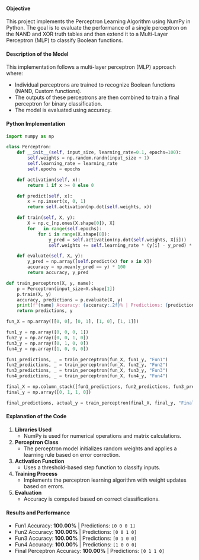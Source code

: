 #### Objective
This project implements the Perceptron Learning Algorithm using NumPy in Python. The goal is to evaluate the performance of a single perceptron on the NAND and XOR truth tables and then extend it to a Multi-Layer Perceptron (MLP) to classify Boolean functions.

#### Description of the Model
This implementation follows a multi-layer perceptron (MLP) approach where:
- Individual perceptrons are trained to recognize Boolean functions (NAND, Custom functions).
- The outputs of these perceptrons are then combined to train a final perceptron for binary classification.
- The model is evaluated using accuracy.

#### Python Implementation
```python
import numpy as np

class Perceptron:
    def __init__(self, input_size, learning_rate=0.1, epochs=100):
        self.weights = np.random.randn(input_size + 1)  
        self.learning_rate = learning_rate
        self.epochs = epochs

    def activation(self, x):
        return 1 if x >= 0 else 0

    def predict(self, x):
        x = np.insert(x, 0, 1)  
        return self.activation(np.dot(self.weights, x))

    def train(self, X, y):
        X = np.c_[np.ones(X.shape[0]), X]  
        for _ in range(self.epochs):
            for i in range(X.shape[0]):
                y_pred = self.activation(np.dot(self.weights, X[i]))
                self.weights += self.learning_rate * (y[i] - y_pred) * X[i]

    def evaluate(self, X, y):
        y_pred = np.array([self.predict(x) for x in X])
        accuracy = np.mean(y_pred == y) * 100
        return accuracy, y_pred

def train_perceptron(X, y, name):
    p = Perceptron(input_size=X.shape[1])
    p.train(X, y)
    accuracy, predictions = p.evaluate(X, y)
    print(f"{name} Accuracy: {accuracy:.2f}% | Predictions: {predictions}")
    return predictions, y

fun_X = np.array([[0, 0], [0, 1], [1, 0], [1, 1]])

fun1_y = np.array([0, 0, 0, 1])  
fun2_y = np.array([0, 0, 1, 0])  
fun3_y = np.array([0, 1, 0, 0])  
fun4_y = np.array([1, 0, 0, 0]) 

fun1_predictions, _ = train_perceptron(fun_X, fun1_y, "Fun1")
fun2_predictions, _ = train_perceptron(fun_X, fun2_y, "Fun2")
fun3_predictions, _ = train_perceptron(fun_X, fun3_y, "Fun3")
fun4_predictions, _ = train_perceptron(fun_X, fun4_y, "Fun4")

final_X = np.column_stack([fun1_predictions, fun2_predictions, fun3_predictions, fun4_predictions])
final_y = np.array([0, 1, 1, 0])

final_predictions, actual_y = train_perceptron(final_X, final_y, "Final Perceptron")
```

#### Explanation of the Code
1. **Libraries Used**
   - NumPy is used for numerical operations and matrix calculations.
2. **Perceptron Class**
   - The perceptron model initializes random weights and applies a learning rule based on error correction.
3. **Activation Function**
   - Uses a threshold-based step function to classify inputs.
4. **Training Process**
   - Implements the perceptron learning algorithm with weight updates based on errors.
5. **Evaluation**
   - Accuracy is computed based on correct classifications.

#### Results and Performance
- Fun1 Accuracy: **100.00%** | Predictions: `[0 0 0 1]`
- Fun2 Accuracy: **100.00%** | Predictions: `[0 0 1 0]`
- Fun3 Accuracy: **100.00%** | Predictions: `[0 1 0 0]`
- Fun4 Accuracy: **100.00%** | Predictions: `[1 0 0 0]`
- Final Perceptron Accuracy: **100.00%** | Predictions: `[0 1 1 0]`

